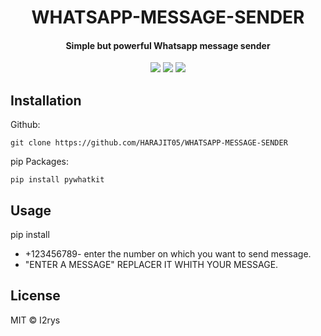 <h1 align="center">WHATSAPP-MESSAGE-SENDER</h1>
<h4 align="center">Simple but powerful Whatsapp message sender</h4>
<p align="center">
	<a href="https://github.com/I2rys/YVSAD/blob/main/LICENSE"><img src="https://img.shields.io/github/license/I2rys/YVSAD?style=flat-square"></img></a>
	<a href="https://github.com/HARAJIT05/WHATSAPP-MESSAGE-SENDER/issues"><img src="https://img.shields.io/github/issues/I2rys/YVSAD.svg"></img></a>
	<a href="https://python.org/"><img src="https://img.shields.io/badge/python-3.11-blue"></img></a>
</p>


## Installation
Github:

    git clone https://github.com/HARAJIT05/WHATSAPP-MESSAGE-SENDER

pip Packages:

    pip install pywhatkit
    
## Usage

   pip install

+ +123456789- enter the number on which you want to send message.
+ "ENTER A MESSAGE" REPLACER IT WHITH YOUR MESSAGE.

## License
MIT © I2rys
